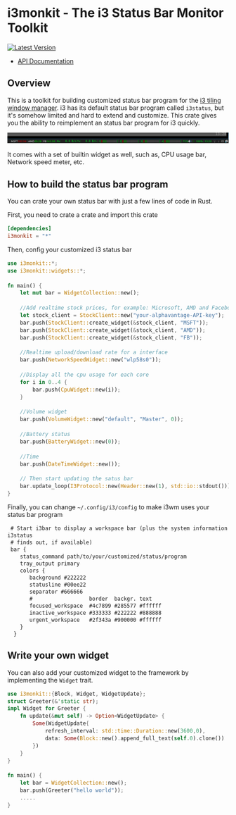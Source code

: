 # i3monkit - The i3 Status Bar Monitor Toolkit

[![Latest Version](https://img.shields.io/crates/v/i3monkit.svg)](https://crates.io/crates/i3monkit)

* [API Documentation](https://docs.serde.rs/i3monkit/)

## Overview

This is a toolkit for building customized status bar program for the [i3 tiling window manager](https://i3wm.org).
i3 has its default status bar program called `i3status`, but it's somehow limited and hard to
extend and customize. This crate gives you the ability to reimplement an status bar program for
i3 quickly.

![Screen Shot](https://raw.githubusercontent.com/38/i3monkit/master/screenshot.png)

It comes with a set of builtin widget as well, such as, CPU usage bar, Network speed meter,
etc.

## How to build the status bar program

You can crate your own status bar with just a few lines of code in Rust.

First, you need to crate a crate and import this crate

```toml
[dependencies]
i3monkit = "*"

```

Then, config your customized i3 status bar

```rust
use i3monkit::*;                                                              
use i3monkit::widgets::*;                                                     

fn main() {
    let mut bar = WidgetCollection::new();

    //Add realtime stock prices, for example: Microsoft, AMD and Facebook
    let stock_client = StockClient::new("your-alphavantage-API-key");         
    bar.push(StockClient::create_widget(&stock_client, "MSFT"));              
    bar.push(StockClient::create_widget(&stock_client, "AMD"));               
    bar.push(StockClient::create_widget(&stock_client, "FB"));
                                                                              
    //Realtime upload/download rate for a interface                           
    bar.push(NetworkSpeedWidget::new("wlp58s0"));
                                                                              
    //Display all the cpu usage for each core                                 
    for i in 0..4 {                                                           
        bar.push(CpuWidget::new(i));                                          
    }
                                                                              
    //Volume widget                                                           
    bar.push(VolumeWidget::new("default", "Master", 0));
                                                                              
    //Battery status                                                          
    bar.push(BatteryWidget::new(0));
                                                                              
    //Time                                                                    
    bar.push(DateTimeWidget::new());
                                                                              
    // Then start updating the satus bar                                      
    bar.update_loop(I3Protocol::new(Header::new(1), std::io::stdout()));
}
```
                                                                             
Finally, you can change `~/.config/i3/config` to make i3wm uses your status bar program

``` config
 # Start i3bar to display a workspace bar (plus the system information i3status
 # finds out, if available)
 bar {
 	status_command path/to/your/customized/status/program
 	tray_output primary
 	colors {
 	   background #222222
 	   statusline #00ee22
 	   separator #666666
 	   #                  border  backgr. text
 	   focused_workspace  #4c7899 #285577 #ffffff
 	   inactive_workspace #333333 #222222 #888888
 	   urgent_workspace   #2f343a #900000 #ffffff
 	}                                                           
  }
```
## Write your own widget

You can also add your customized widget to the framework by implementing the `Widget` trait.

```rust
use i3monkit::{Block, Widget, WidgetUpdate};
struct Greeter(&'static str);
impl Widget for Greeter {
    fn update(&mut self) -> Option<WidgetUpdate> {
        Some(WidgetUpdate{
            refresh_interval: std::time::Duration::new(3600,0),
            data: Some(Block::new().append_full_text(self.0).clone())
        })
    }
}

fn main() {
    let bar = WidgetCollection::new();
    bar.push(Greeter("hello world"));
    .....
}
```

